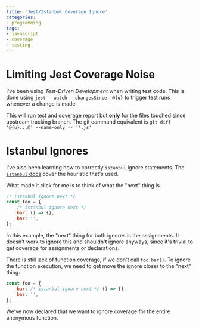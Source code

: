 ```yaml
---
title: 'Jest/Istanbul Coverage Ignore'
categories:
- programming
tags:
- javascript
- coverage
- testing
---
```


# Limiting Jest Coverage Noise

I've been using *Test-Driven Development* when writing test code.
This is done using `jest --watch --changesSince '@{u}` to trigger test runs whenever a change is made.

This will run test and coverage report but **only** for the files touched since upstream tracking branch.
The git command equivalent is `git diff '@{u}...@' --name-only -- '*.js'`

# Istanbul Ignores

I've also been learning how to correctly `istanbul` ignore statements.
The [`istanbul` docs][1] cover the heuristic that's used.

[1]: https://github.com/gotwarlost/istanbul/blob/master/ignoring-code-for-coverage.md

What made it click for me is to think of what the "next" thing is.

```js
/* istanbul ignore next */
const foo = {
    /* istanbul ignore next */
    bar: () => {},
    baz: '',
};
```

In this example, the "next" thing for both ignores is the assignments.
It doesn't work to ignore this and shouldn't ignore anyways, since it's trivial to get coverage for assignments or declarations.

There is still lack of function coverage, if we don't call `foo.bar()`.
To ignore the function execution, we need to get move the ignore closer to the "next" thing:

```js
const foo = {
    bar: /* istanbul ignore next */ () => {},
    baz: '',
};
```

We've now declared that we want to ignore coverage for the entire anonymous function.
